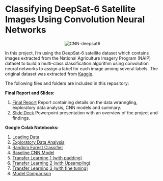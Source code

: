 # Classifying DeepSat-6 Satellite Images Using Convolution Neural Networks



<p align="center">
  <img src="Images/Image2.png" alt="CNN-deepsat6"/>
</p>


In this project, I’m using the DeepSat-6 satellite dataset which contains images extracted from the National Agriculture Imagery Program (NAIP) dataset to build a multi-class classification algorithm using convolution neural networks to assign a label for each image among several labels. The original dataset was extracted from [Kaggle](https://www.kaggle.com/crawford/deepsat-sat6).

The following files and folders are included in this repository: 

**Final Report and Slides:**
1) [Final Report](https://github.com/varsha2509/image-classification-cnn/blob/master/Docs/Capstone-2-Report.pdf) 
    Report containing details on the data wranngling, exploratory data analysis, CNN models and summary.
2) [Slide Deck](https://github.com/varsha2509/image-classification-cnn/blob/master/Docs/Capstone2-Presentation.pdf)
    Powerpoint presentation with an overview of the project and findings.


**Google Colab Notebooks:**
1) [Loading Data](https://github.com/varsha2509/image-classification-cnn/blob/master/Colab/DeepSat6_LoadData.ipynb)
2) [Exploratory Data Analysis](https://github.com/varsha2509/Springboard-DS/blob/master/Capstone2/Colab/DeepSat6_ExploratoryDataAnalysis.https://github.com/varsha2509/image-classification-cnn/blob/master/Colab/DeepSat6_ExploratoryDataAnalysis.ipynb)
3) [Random Forest Classifier](https://github.com/varsha2509/image-classification-cnn/blob/master/Colab/DeepSat6_RandomForest.ipynb)
4) [Baseline CNN Model](https://github.com/varsha2509/image-classification-cnn/blob/master/Colab/DeepSat6_CNN.ipynb)
5) [Transfer Learning 1 (with padding)](https://github.com/varsha2509/image-classification-cnn/blob/master/Colab/%20DeepSat6_Vgg16_TL_Base_WithPadding.ipynb%20) 
6) [Transfer Learning 2 (with Upsampling)](https://github.com/varsha2509/image-classification-cnn/blob/master/Colab/DeepSat6_Vgg16_TL_Base_UpSampling.ipynb)
7) [Transfer Learning 3 (with fine tuning)](https://github.com/varsha2509/image-classification-cnn/blob/master/Colab/DeepSat6_Vgg16_FineTuning_WithPadding.ipynb)
8) [Model Comparison](https://github.com/varsha2509/image-classification-cnn/blob/master/Colab/DeepSat6_CNN_Model_Comparison.ipynb)

